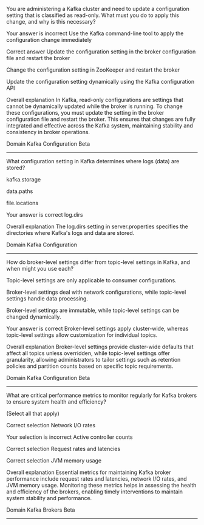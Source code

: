 You are administering a Kafka cluster and need to update a configuration setting that is classified as read-only. What must you do to apply this change, and why is this necessary?

Your answer is incorrect
Use the Kafka command-line tool to apply the configuration change immediately

Correct answer
Update the configuration setting in the broker configuration file and restart the broker

Change the configuration setting in ZooKeeper and restart the broker

Update the configuration setting dynamically using the Kafka configuration API

Overall explanation
In Kafka, read-only configurations are settings that cannot be dynamically updated while the broker is running. To change these configurations, you must update the setting in the broker configuration file and restart the broker. This ensures that changes are fully integrated and effective across the Kafka system, maintaining stability and consistency in broker operations.

Domain
Kafka Configuration
Beta

---


What configuration setting in Kafka determines where logs (data) are stored?

kafka.storage

data.paths

file.locations

Your answer is correct
log.dirs

Overall explanation
The log.dirs setting in server.properties specifies the directories where Kafka's logs and data are stored.

Domain
Kafka Configuration

---


How do broker-level settings differ from topic-level settings in Kafka, and when might you use each?

Topic-level settings are only applicable to consumer configurations.

Broker-level settings deal with network configurations, while topic-level settings handle data processing.

Broker-level settings are immutable, while topic-level settings can be changed dynamically.

Your answer is correct
Broker-level settings apply cluster-wide, whereas topic-level settings allow customization for individual topics.

Overall explanation
Broker-level settings provide cluster-wide defaults that affect all topics unless overridden, while topic-level settings offer granularity, allowing administrators to tailor settings such as retention policies and partition counts based on specific topic requirements.

Domain
Kafka Configuration
Beta

---


What are critical performance metrics to monitor regularly for Kafka brokers to ensure system health and efficiency?

(Select all that apply)

Correct selection
Network I/O rates

Your selection is incorrect
Active controller counts

Correct selection
Request rates and latencies

Correct selection
JVM memory usage

Overall explanation
Essential metrics for maintaining Kafka broker performance include request rates and latencies, network I/O rates, and JVM memory usage. Monitoring these metrics helps in assessing the health and efficiency of the brokers, enabling timely interventions to maintain system stability and performance​​.

Domain
Kafka Brokers
Beta

---


